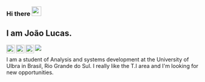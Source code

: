 ### Hi there <img src="https://media.giphy.com/media/hvRJCLFzcasrR4ia7z/giphy.gif" width="25px">

<!--
**joao-lusa/joao-lusa** is a ✨ _special_ ✨ repository because its `README.md` (this file) appears on your GitHub profile.

Here are some ideas to get you started:

- 🔭 I’m currently working on ...
- 🌱 I’m currently learning ...
- 👯 I’m looking to collaborate on ...
- 🤔 I’m looking for help with ...
- 💬 Ask me about ...
- 📫 How to reach me: ...
- 😄 Pronouns: ...
- ⚡ Fun fact: ...
-->
## I am João Lucas.
<a href="//www.instagram.com/jao_luska_/?hl=pt-br">
  <img align="left" alt="Abhishek's Discord" width="22px" src= "https://i.pinimg.com/474x/5d/36/d5/5d36d57c4bfb5da2300ec333595166af.jpg" />
</a>
<a href="https://twitter.com/JaoLuska">
  <img align="left" alt="Abhishek Naidu | Twitter" width="22px" src="https://raw.githubusercontent.com/peterthehan/peterthehan/master/assets/twitter.svg" />
</a>
<a href="https://www.linkedin.com/in/abhisheknaiidu/https://www.linkedin.com/in/jo%C3%A3o-lucas-pereira-rafael-6951a51a3/">
  <img align="left" alt="Abhishek's LinkedIN" width="22px" src="https://raw.githubusercontent.com/peterthehan/peterthehan/master/assets/linkedin.svg" />
</a>

![](https://visitor-badge.glitch.me/badge?page_id=jao_lusa)
 <br>
 
I am a student of Analysis and systems development at the University of Ulbra in Brasil, Rio Grande do Sul.
I really like the T.I area and I'm looking for new opportunities.
